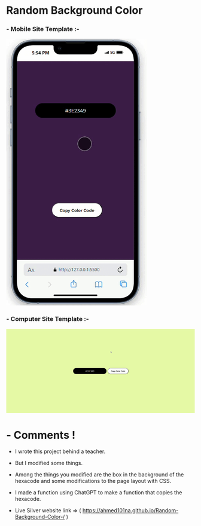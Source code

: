 ﻿# Random Background Color

### - Mobile Site Template :-

![Mobile Site Template](/img/Mobile%20Site%20Template.gif)

### - Computer Site Template :-

![Mobile Site Template](/img/Computer%20Site%20Template%20.gif)

# - Comments !

- I wrote this project behind a teacher.

- But I modified some things.

- Among the things you modified are the box in the background of the hexacode and some modifications to the page layout with CSS.

- I made a function using ChatGPT to make a function that copies the hexacode.

- Live Silver website link => ( https://ahmed101na.github.io/Random-Background-Color-/ )
